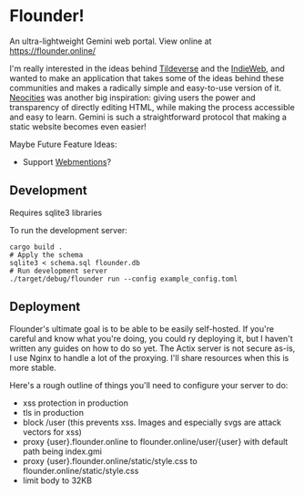 # Flounder!

An ultra-lightweight Gemini web portal. View online at https://flounder.online/

I'm really interested in the ideas behind [Tildeverse](https://tildeverse.org/) and the [IndieWeb](https://indieweb.org/), and wanted to make an application that takes some of the ideas behind these communities and makes a radically simple and easy-to-use version of it. [Neocities](https://neocities.org/) was another big inspiration: giving users the power and transparency of directly editing HTML, while making the process accessible and easy to learn. Gemini is such a straightforward protocol that making a static website becomes even easier!

Maybe Future Feature Ideas:

* Support [Webmentions](https://indieweb.org/Webmention)? 

## Development

Requires sqlite3 libraries

To run the development server:

```
cargo build .
# Apply the schema
sqlite3 < schema.sql flounder.db
# Run development server
./target/debug/flounder run --config example_config.toml
```

## Deployment

Flounder's ultimate goal is to be able to be easily self-hosted. If you're careful and know what you're doing, you could ry deploying it, but I haven't written any guides on how to do so yet. The Actix server is not secure as-is, I use Nginx to handle a lot of the proxying. I'll share resources when this is more stable.

Here's a rough outline of things you'll need to configure your server to do:
- xss protection in production
- tls in production
- block /user (this prevents xss. Images and especially svgs are attack vectors for xss)
- proxy {user}.flounder.online to flounder.online/user/{user} with default path being index.gmi
- proxy {user}.flounder.online/static/style.css to flounder.online/static/style.css
- limit body to 32KB
